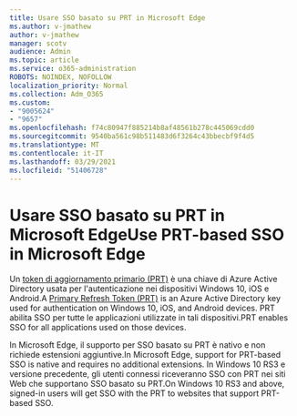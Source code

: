 ```yaml
---
title: Usare SSO basato su PRT in Microsoft Edge
ms.author: v-jmathew
author: v-jmathew
manager: scotv
audience: Admin
ms.topic: article
ms.service: o365-administration
ROBOTS: NOINDEX, NOFOLLOW
localization_priority: Normal
ms.collection: Adm_O365
ms.custom:
- "9005624"
- "9657"
ms.openlocfilehash: f74c80947f885214b8af48561b278c445069cdd0
ms.sourcegitcommit: 9540ba561c98b511483d6f3264c43bbecbf9f4d5
ms.translationtype: MT
ms.contentlocale: it-IT
ms.lasthandoff: 03/29/2021
ms.locfileid: "51406728"
---
```

# <a name="use-prt-based-sso-in-microsoft-edge"></a><span data-ttu-id="3f140-102">Usare SSO basato su PRT in Microsoft Edge</span><span class="sxs-lookup"><span data-stu-id="3f140-102">Use PRT-based SSO in Microsoft Edge</span></span>

<span data-ttu-id="3f140-103">Un [token di aggiornamento primario (PRT)](https://go.microsoft.com/fwlink/?linkid=2133632) è una chiave di Azure Active Directory usata per l'autenticazione nei dispositivi Windows 10, iOS e Android.</span><span class="sxs-lookup"><span data-stu-id="3f140-103">A [Primary Refresh Token (PRT)](https://go.microsoft.com/fwlink/?linkid=2133632) is an Azure Active Directory key used for authentication on Windows 10, iOS, and Android devices.</span></span> <span data-ttu-id="3f140-104">PRT abilita SSO per tutte le applicazioni utilizzate in tali dispositivi.</span><span class="sxs-lookup"><span data-stu-id="3f140-104">PRT enables SSO for all applications used on those devices.</span></span>

<span data-ttu-id="3f140-105">In Microsoft Edge, il supporto per SSO basato su PRT è nativo e non richiede estensioni aggiuntive.</span><span class="sxs-lookup"><span data-stu-id="3f140-105">In Microsoft Edge, support for PRT-based SSO is native and requires no additional extensions.</span></span> <span data-ttu-id="3f140-106">In Windows 10 RS3 e versione precedente, gli utenti connessi riceveranno SSO con PRT nei siti Web che supportano SSO basato su PRT.</span><span class="sxs-lookup"><span data-stu-id="3f140-106">On Windows 10 RS3 and above, signed-in users will get SSO with the PRT to websites that support PRT-based SSO.</span></span>

